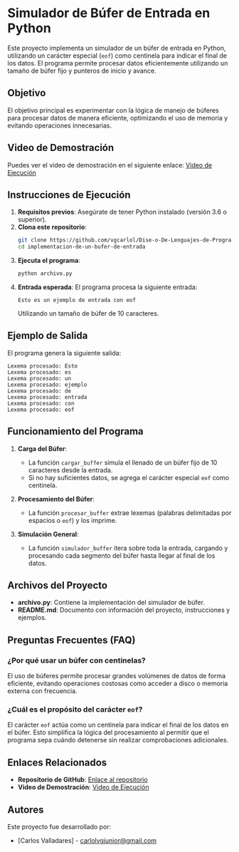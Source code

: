 # Simulador de Búfer de Entrada en Python

Este proyecto implementa un simulador de un búfer de entrada en Python, utilizando un carácter especial (`eof`) como centinela para indicar el final de los datos. El programa permite procesar datos eficientemente utilizando un tamaño de búfer fijo y punteros de inicio y avance.

## Objetivo
El objetivo principal es experimentar con la lógica de manejo de búferes para procesar datos de manera eficiente, optimizando el uso de memoria y evitando operaciones innecesarias.


## Video de Demostración
Puedes ver el video de demostración en el siguiente enlace: [Video de Ejecución](https://youtu.be/J-wMBQzKvfo)


## Instrucciones de Ejecución
1. **Requisitos previos**: Asegúrate de tener Python instalado (versión 3.6 o superior).
2. **Clona este repositorio**:
   ```bash
   git clone https://github.com/vgcarlol/Dise-o-De-Lenguajes-de-Programacion
   cd implementacion-de-un-bufer-de-entrada
   ```
3. **Ejecuta el programa**:
   ```bash
   python archivo.py
   ```
4. **Entrada esperada**: El programa procesa la siguiente entrada:
   ```
   Esto es un ejemplo de entrada con eof
   ```
   Utilizando un tamaño de búfer de 10 caracteres.

## Ejemplo de Salida
El programa genera la siguiente salida:
```
Lexema procesado: Esto
Lexema procesado: es
Lexema procesado: un
Lexema procesado: ejemplo
Lexema procesado: de
Lexema procesado: entrada
Lexema procesado: con
Lexema procesado: eof
```

## Funcionamiento del Programa
1. **Carga del Búfer**:
   - La función `cargar_buffer` simula el llenado de un búfer fijo de 10 caracteres desde la entrada.
   - Si no hay suficientes datos, se agrega el carácter especial `eof` como centinela.

2. **Procesamiento del Búfer**:
   - La función `procesar_buffer` extrae lexemas (palabras delimitadas por espacios o `eof`) y los imprime.

3. **Simulación General**:
   - La función `simulador_buffer` itera sobre toda la entrada, cargando y procesando cada segmento del búfer hasta llegar al final de los datos.

## Archivos del Proyecto
- **archivo.py**: Contiene la implementación del simulador de búfer.
- **README.md**: Documento con información del proyecto, instrucciones y ejemplos.

## Preguntas Frecuentes (FAQ)
### ¿Por qué usar un búfer con centinelas?
El uso de búferes permite procesar grandes volúmenes de datos de forma eficiente, evitando operaciones costosas como acceder a disco o memoria externa con frecuencia.

### ¿Cuál es el propósito del carácter `eof`?
El carácter `eof` actúa como un centinela para indicar el final de los datos en el búfer. Esto simplifica la lógica del procesamiento al permitir que el programa sepa cuándo detenerse sin realizar comprobaciones adicionales.

## Enlaces Relacionados
- **Repositorio de GitHub**: [Enlace al repositorio](https://github.com/vgcarlol/dise-o-de-lenguajes-de-programacion)
- **Video de Demostración**: [Video de Ejecución](https://youtu.be/J-wMBQzKvfo)

## Autores
Este proyecto fue desarrollado por:
- [Carlos Valladares] - [carlolvgjunior@gmail.com](https://github.com/vgcarlol)
